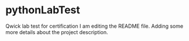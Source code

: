 # pythonLabTest
Qwick lab test for certification
I am editing the README file. Adding some more details about the project description.
